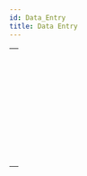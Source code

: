 ```yaml
---
id: Data_Entry
title: Data Entry
---
```



||
|---|
|[<!-- INCLUDE #_command_.ACCEPT.Syntax -->](../../commands-legacy/accept.md)<br/>|
|[<!-- INCLUDE #_command_.ADD RECORD.Syntax -->](../../commands-legacy/add-record.md)<br/>|
|[<!-- INCLUDE #_command_.CANCEL.Syntax -->](../../commands-legacy/cancel.md)<br/>|
|[<!-- INCLUDE #_command_.DIALOG.Syntax -->](../../commands/dialog.md)<br/>|
|[<!-- INCLUDE #_command_.Modified.Syntax -->](../../commands-legacy/modified.md)<br/>|
|[<!-- INCLUDE #_command_.MODIFY RECORD.Syntax -->](../../commands-legacy/modify-record.md)<br/>|
|[<!-- INCLUDE #_command_.Old.Syntax -->](../../commands-legacy/old.md)<br/>|
|[<!-- INCLUDE #_command_.REJECT.Syntax -->](../../commands-legacy/reject.md)<br/>|
